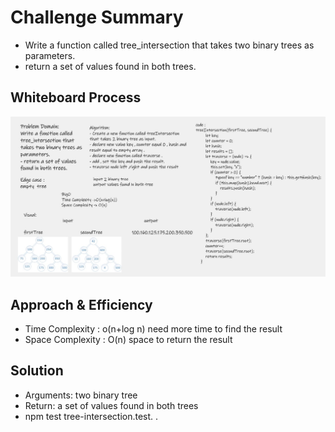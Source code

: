 # Challenge Summary
- Write a function called tree_intersection that takes two binary trees as parameters.
- return a set of values found in both trees.

## Whiteboard Process
![treeIntersection](treeIntersection.jpg)

## Approach & Efficiency
- Time Complexity : o(n+log n) need more time to find the result
- Space Complexity : O(n) space to return the result

## Solution

- Arguments: two binary tree
- Return: a set of values found in both trees
- npm test tree-intersection.test. .

